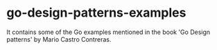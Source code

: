 # go-design-patterns-examples
It contains some of the Go examples mentioned in the book 'Go Design patterns' by Mario Castro Contreras.
